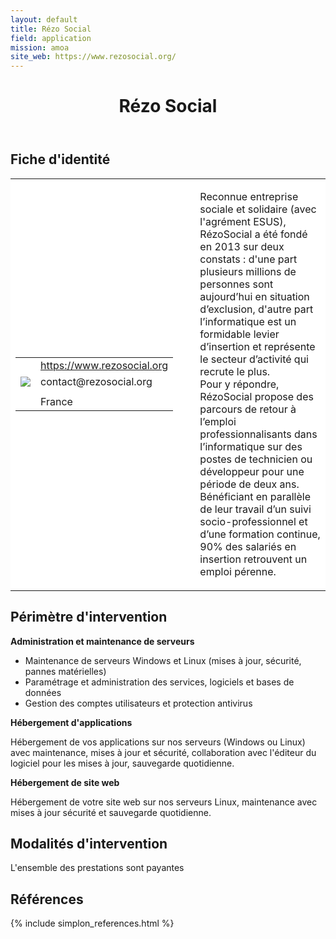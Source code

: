 ```yaml
---
layout: default
title: Rézo Social
field: application
mission: amoa
site_web: https://www.rezosocial.org/
---
```


<header>
	<h1> Rézo Social </h1>
</header>

<div class="main">
	<h2> Fiche d'identité </h2>
	<table style="border-collapse: collapse;">
		<tr style="border: none; background-color:#FFFFFF;">
			<td style="border: none; background-color:#FFFFFF;width:20%;height:80%;">
				<div class="fiche_contact" style="">
					<table style="border-collapse: collapse;">
						<tr class="site_web" style="border: none; background-color:#FFFFFF;">
							<td style="border: none;">
								<img src="" class="fiche_icone"/>
							</td>
							<td style="border: none;">
								<a href="https://www.rezosocial.org"> https://www.rezosocial.org</a>
							</td>
						</tr>
						<tr class="contact" style="border: none; background-color:#FFFFFF;">
							<td style="border: none;display: table-cell;">
								<img src="{{site.base_url}}/images/email_icon.png" class="image" style="max-width:150%;vertical-align: middle;"/>
							</td>
							<td style="border: none;">
								contact@rezosocial.org  
							</td>
						</tr>
						<tr class="telephone" style="border: none; background-color:#FFFFFF;">
							<td style="border: none;">
								<img src="" class="fiche_icone"/>
							</td>
							<td style="border: none;">
							</td>
						</tr>
						<tr class="zone" style="border: none; background-color:#FFFFFF;">
							<td style="border: none;">
								<img src="" class="fiche_icone"/>
							</td>
							<td style="border: none;">
								France
							</td>
						</tr>
					</table>
				</div>
			</td>
			<td style="width:10%;"/>
			<td style="background-color:#FFFFFF; width:60%;">
				<div class="fiche_identite">
					<p style="font-weight:normal;">
					Reconnue entreprise sociale et solidaire (avec l'agrément ESUS), RézoSocial a été fondé en 2013 sur deux constats : d'une part plusieurs millions de personnes sont aujourd’hui en situation d’exclusion, d'autre part l’informatique est un formidable levier d’insertion et représente le secteur d’activité qui recrute le plus.<br> Pour y répondre, RézoSocial propose des parcours de retour à l’emploi professionnalisants dans l’informatique sur des postes de technicien ou développeur pour une période de deux ans. Bénéficiant en parallèle de leur travail d’un suivi socio-professionnel et d’une formation continue, 90% des salariés en insertion retrouvent un emploi pérenne.
					</p>
				</div>
			</td>
		</tr>
	</table>
	<div class="perimetre_intervention">
		<h2> Périmètre d'intervention </h2>
		<strong>Administration et maintenance de serveurs</strong>
			<ul>
				<li>Maintenance de serveurs Windows et Linux (mises à jour, sécurité, pannes matérielles)</li>
				<li>Paramétrage et administration des services, logiciels et bases de données</li>
				<li>Gestion des comptes utilisateurs et protection antivirus</li></ul>
		<strong>Hébergement d'applications</strong>
		<p>Hébergement de vos applications sur nos serveurs (Windows ou Linux) avec maintenance, mises à jour et sécurité, collaboration avec l'éditeur du logiciel pour les mises à jour, sauvegarde quotidienne.</p>
		<strong>Hébergement de site web</strong>
		<p> Hébergement de votre site web sur nos serveurs Linux, maintenance avec mises à jour sécurité et  sauvegarde quotidienne.</p>
	</div>
	<div class="modalite_intervention">
		<h2> Modalités d'intervention </h2>
		<p>L'ensemble des prestations sont payantes</p>
</div>
<footer class="references">
	<h2> Références </h2>
	{% include simplon_references.html %}
</footer>

